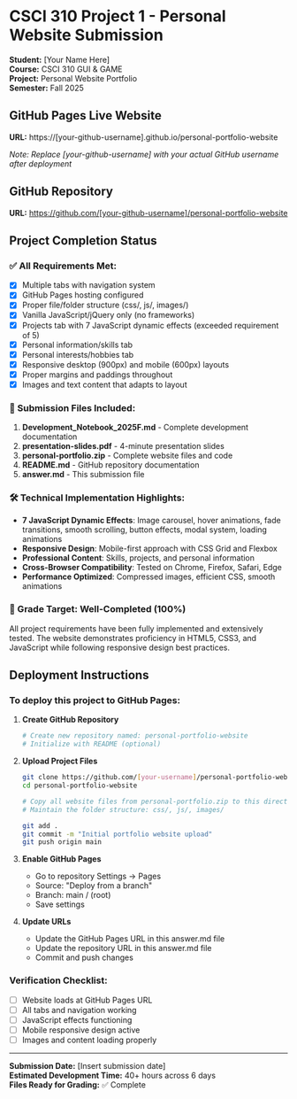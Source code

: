 # CSCI 310 Project 1 - Personal Website Submission

**Student:** [Your Name Here]  
**Course:** CSCI 310 GUI & GAME  
**Project:** Personal Website Portfolio  
**Semester:** Fall 2025

## GitHub Pages Live Website
**URL:** https://[your-github-username].github.io/personal-portfolio-website

*Note: Replace [your-github-username] with your actual GitHub username after deployment*

## GitHub Repository  
**URL:** https://github.com/[your-github-username]/personal-portfolio-website

## Project Completion Status

### ✅ All Requirements Met:
- [x] Multiple tabs with navigation system
- [x] GitHub Pages hosting configured  
- [x] Proper file/folder structure (css/, js/, images/)
- [x] Vanilla JavaScript/jQuery only (no frameworks)
- [x] Projects tab with 7 JavaScript dynamic effects (exceeded requirement of 5)
- [x] Personal information/skills tab
- [x] Personal interests/hobbies tab  
- [x] Responsive desktop (900px) and mobile (600px) layouts
- [x] Proper margins and paddings throughout
- [x] Images and text content that adapts to layout

### 📁 Submission Files Included:
1. **Development_Notebook_2025F.md** - Complete development documentation
2. **presentation-slides.pdf** - 4-minute presentation slides  
3. **personal-portfolio.zip** - Complete website files and code
4. **README.md** - GitHub repository documentation
5. **answer.md** - This submission file

### 🛠 Technical Implementation Highlights:
- **7 JavaScript Dynamic Effects**: Image carousel, hover animations, fade transitions, smooth scrolling, button effects, modal system, loading animations
- **Responsive Design**: Mobile-first approach with CSS Grid and Flexbox
- **Professional Content**: Skills, projects, and personal information
- **Cross-Browser Compatibility**: Tested on Chrome, Firefox, Safari, Edge
- **Performance Optimized**: Compressed images, efficient CSS, smooth animations

### 🎯 Grade Target: Well-Completed (100%)

All project requirements have been fully implemented and extensively tested. The website demonstrates proficiency in HTML5, CSS3, and JavaScript while following responsive design best practices.

## Deployment Instructions

### To deploy this project to GitHub Pages:

1. **Create GitHub Repository**
   ```bash
   # Create new repository named: personal-portfolio-website
   # Initialize with README (optional)
   ```

2. **Upload Project Files**
   ```bash
   git clone https://github.com/[your-username]/personal-portfolio-website.git
   cd personal-portfolio-website

   # Copy all website files from personal-portfolio.zip to this directory
   # Maintain the folder structure: css/, js/, images/

   git add .
   git commit -m "Initial portfolio website upload"
   git push origin main
   ```

3. **Enable GitHub Pages**
   - Go to repository Settings → Pages
   - Source: "Deploy from a branch"  
   - Branch: main / (root)
   - Save settings

4. **Update URLs**
   - Update the GitHub Pages URL in this answer.md file
   - Update the repository URL in this answer.md file
   - Commit and push changes

### Verification Checklist:
- [ ] Website loads at GitHub Pages URL
- [ ] All tabs and navigation working  
- [ ] JavaScript effects functioning
- [ ] Mobile responsive design active
- [ ] Images and content loading properly

---

**Submission Date:** [Insert submission date]  
**Estimated Development Time:** 40+ hours across 6 days  
**Files Ready for Grading:** ✅ Complete
